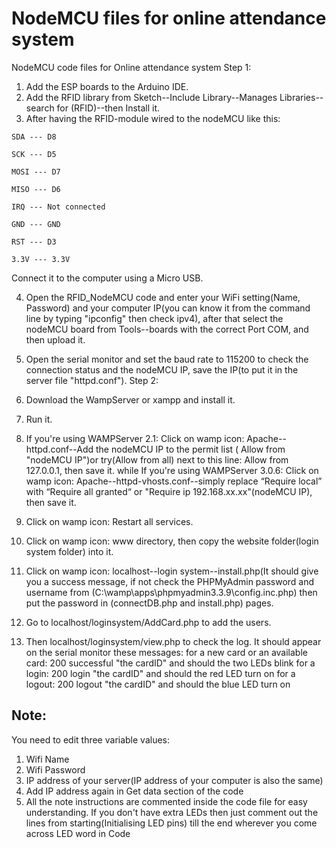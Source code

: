 # NodeMCU files for online attendance system
NodeMCU code files for Online attendance system
Step 1:
1. Add the ESP boards to the Arduino IDE.
2. Add the RFID library from Sketch--Include Library--Manages Libraries--search for (RFID)--then Install it.
3. After having the RFID-module wired to the nodeMCU like this:
 
`SDA --- D8`

`SCK --- D5`

`MOSI --- D7`

`MISO --- D6`

`IRQ --- Not connected`

`GND --- GND`

`RST --- D3`

`3.3V --- 3.3V`

Connect it to the computer using a Micro USB.

4. Open the RFID_NodeMCU code and enter your WiFi setting(Name, Password) and your computer IP(you can know it from the command line by typing "ipconfig" then check ipv4), after that select the nodeMCU board from Tools--boards with the correct Port COM, and then upload it.

6. Open the serial monitor and set the baud rate to 115200 to check the connection status and the nodeMCU IP, save the IP(to put it in the server file "httpd.conf").
Step 2:
1. Download the WampServer or xampp and install it.
2. Run it.
3. If you're using WAMPServer 2.1:
Click on wamp icon: Apache--httpd.conf--Add the nodeMCU IP to the permit list ( Allow from "nodeMCU IP")or try(Allow from all) next to this line: Allow from 127.0.0.1, then save it.
while If you're using WAMPServer 3.0.6:
Click on wamp icon: Apache--httpd-vhosts.conf--simply replace “Require local” with “Require all granted“ or "Require ip 192.168.xx.xx"(nodeMCU IP), then save it.
4. Click on wamp icon: Restart all services.
5. Click on wamp icon: www directory, then copy the website folder(login system folder) into it.
6. Click on wamp icon: localhost--login system--install.php(It should give you a success message, if not check the PHPMyAdmin password and username from (C:\wamp\apps\phpmyadmin3.3.9\config.inc.php) then put the password in (connectDB.php and install.php) pages.
7. Go to localhost/loginsystem/AddCard.php to add the users.
8. Then localhost/loginsystem/view.php to check the log.
It should appear on the serial monitor these messages:
for a new card or an available card:
200
successful
"the cardID"
and should the two LEDs blink 
for a login:
200
login
"the cardID"
and should the red LED turn on
for a logout:
200
logout
"the cardID"
and should the blue LED turn on
## Note:
You need to edit three variable values:
1. Wifi Name
2. Wifi Password
3. IP address of your server(IP address of your computer is also the same)
4. Add IP address again in Get data section of the code
5. All the note instructions are commented inside the code file for easy understanding.
If you don't have extra LEDs then just comment out the lines from starting(Initialising LED pins) till the end wherever you come across LED word in Code
